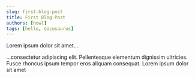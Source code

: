 ```yaml
---
slug: first-blog-post
title: First Blog Post
authors: [howl]
tags: [hello, docusaurus]
---
```


Lorem ipsum dolor sit amet...

<!-- truncate -->

...consectetur adipiscing elit. Pellentesque elementum dignissim ultricies. Fusce rhoncus ipsum tempor eros aliquam consequat. Lorem ipsum dolor sit amet
